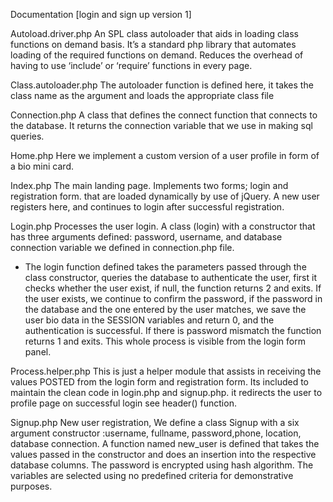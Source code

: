 Documentation [login and sign up version 1]

Autoload.driver.php
An SPL class autoloader that aids in loading class functions on demand basis. It’s a standard php library that automates loading of the required functions on demand. Reduces the overhead of having to use ‘include’ or ‘require’ functions in every page.

Class.autoloader.php
The autoloader function is defined here, it takes the class name as the argument and loads the appropriate class file

Connection.php
A class that defines the connect function that connects to the database. It returns the connection variable that we use in making sql queries.

Home.php
Here we implement a custom version of a user profile in form of a bio mini card.

Index.php
The main landing page. Implements two forms; login and registration form. that are loaded dynamically by use of jQuery. A new user registers here, and continues to login after successful registration.

Login.php
Processes the user login. A class (login) with a constructor that has three arguments defined: password, username, and database connection variable we defined in connection.php file.
- The login function defined takes the parameters passed through the class constructor, queries the database to authenticate the user, first it checks whether the user exist, if null, the function returns 2 and exits. If the user exists, we continue to confirm the password, if the password in the database and the one entered by the user matches, we save the user bio data in the SESSION variables and return 0, and the authentication is successful. If there is password mismatch the function returns 1 and exits. This whole process is visible from the login form panel.

Process.helper.php
This is just a helper module that assists in receiving the values POSTED from the login form and registration form. Its included to maintain the clean code in login.php and signup.php. it redirects the user to profile page on successful login see header() function.

Signup.php
New user registration, We define a class Signup with a six argument constructor :username, fullname, password,phone, location, database connection. A function named new_user is defined
that takes the values passed in the constructor and does an insertion into the respective database columns. The password is encrypted using hash algorithm. The variables are selected using no predefined criteria for demonstrative purposes.

